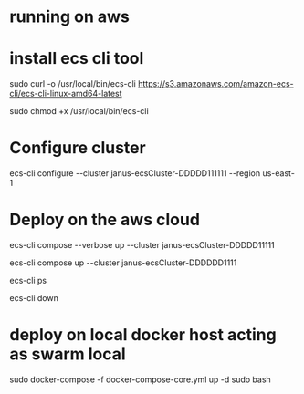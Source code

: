 # running on aws

# install ecs cli tool

sudo curl -o /usr/local/bin/ecs-cli https://s3.amazonaws.com/amazon-ecs-cli/ecs-cli-linux-amd64-latest

sudo chmod +x /usr/local/bin/ecs-cli

# Configure cluster

ecs-cli configure --cluster janus-ecsCluster-DDDDD111111 --region us-east-1

# Deploy on the aws cloud

ecs-cli compose --verbose up --cluster janus-ecsCluster-DDDDD11111

ecs-cli compose up --cluster janus-ecsCluster-DDDDDD1111

ecs-cli ps

ecs-cli down

# deploy on local docker host acting as swarm local

sudo docker-compose -f docker-compose-core.yml up -d
sudo bash 
